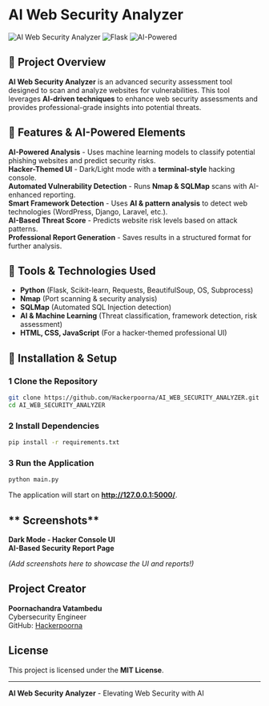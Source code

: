 # **AI Web Security Analyzer**

![AI Web Security Analyzer](https://img.shields.io/badge/Security-Analyzer-blue?style=for-the-badge)
![Flask](https://img.shields.io/badge/Flask-Python-orange?style=for-the-badge)
![AI-Powered](https://img.shields.io/badge/AI-Powered-green?style=for-the-badge)

## **🔹 Project Overview**
**AI Web Security Analyzer** is an advanced security assessment tool designed to scan and analyze websites for vulnerabilities. This tool leverages **AI-driven techniques** to enhance web security assessments and provides professional-grade insights into potential threats.

## **🔹 Features & AI-Powered Elements**
**AI-Powered Analysis** - Uses machine learning models to classify potential phishing websites and predict security risks.  
**Hacker-Themed UI** - Dark/Light mode with a **terminal-style** hacking console.  
**Automated Vulnerability Detection** - Runs **Nmap & SQLMap** scans with AI-enhanced reporting.  
**Smart Framework Detection** - Uses **AI & pattern analysis** to detect web technologies (WordPress, Django, Laravel, etc.).  
**AI-Based Threat Score** - Predicts website risk levels based on attack patterns.  
**Professional Report Generation** - Saves results in a structured format for further analysis.

## **🔹 Tools & Technologies Used**
- **Python** (Flask, Scikit-learn, Requests, BeautifulSoup, OS, Subprocess)
- **Nmap** (Port scanning & security analysis)
- **SQLMap** (Automated SQL Injection detection)
- **AI & Machine Learning** (Threat classification, framework detection, risk assessment)
- **HTML, CSS, JavaScript** (For a hacker-themed professional UI)

## **🔹 Installation & Setup**
### **1️ Clone the Repository**
```bash
git clone https://github.com/Hackerpoorna/AI_WEB_SECURITY_ANALYZER.git
cd AI_WEB_SECURITY_ANALYZER
```
### **2️ Install Dependencies**
```bash
pip install -r requirements.txt
```

### **3️ Run the Application**
```bash
python main.py
```
The application will start on **http://127.0.0.1:5000/**.

## ** Screenshots**
**Dark Mode - Hacker Console UI**  
**AI-Based Security Report Page**  

*(Add screenshots here to showcase the UI and reports!)*

## **Project Creator**
**Poornachandra Vatambedu**  
Cybersecurity Engineer   
GitHub: [Hackerpoorna](https://github.com/Hackerpoorna)

## **License**
This project is licensed under the **MIT License**.

---
 **AI Web Security Analyzer** - Elevating Web Security with AI 

